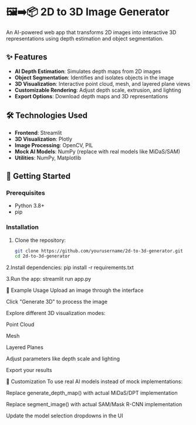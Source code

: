 # 🖼️➡️📦 2D to 3D Image Generator

An AI-powered web app that transforms 2D images into interactive 3D representations using depth estimation and object segmentation.

## ✨ Features

- **AI Depth Estimation**: Simulates depth maps from 2D images
- **Object Segmentation**: Identifies and isolates objects in the image
- **3D Visualization**: Interactive point cloud, mesh, and layered plane views
- **Customizable Rendering**: Adjust depth scale, extrusion, and lighting
- **Export Options**: Download depth maps and 3D representations

## 🛠️ Technologies Used

- **Frontend**: Streamlit
- **3D Visualization**: Plotly
- **Image Processing**: OpenCV, PIL
- **Mock AI Models**: NumPy (replace with real models like MiDaS/SAM)
- **Utilities**: NumPy, Matplotlib

## 🚀 Getting Started

### Prerequisites
- Python 3.8+
- pip

### Installation
1. Clone the repository:
   ```bash
   git clone https://github.com/yourusername/2d-to-3d-generator.git
   cd 2d-to-3d-generator

2.Install dependencies:
       pip install -r requirements.txt

3.Run the app: 
     streamlit run app.py

📸 Example Usage
Upload an image through the interface

Click "Generate 3D" to process the image

Explore different 3D visualization modes:

Point Cloud

Mesh

Layered Planes

Adjust parameters like depth scale and lighting

Export your results

🔧 Customization
To use real AI models instead of mock implementations:

Replace generate_depth_map() with actual MiDaS/DPT implementation

Replace segment_image() with actual SAM/Mask R-CNN implementation

Update the model selection dropdowns in the UI   
